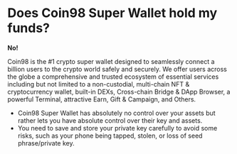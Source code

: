 # Does Coin98 Super Wallet hold my funds?

**No!**

Coin98 is the #1 crypto super wallet designed to seamlessly connect a billion users to the crypto world safely and securely. We offer users across the globe a comprehensive and trusted ecosystem of essential services including but not limited to a non-custodial, multi-chain NFT & cryptocurrency wallet, built-in DEXs, Cross-chain Bridge & DApp Browser, a powerful Terminal, attractive Earn, Gift & Campaign, and Others.

* Coin98 Super Wallet has absolutely no control over your assets but rather lets you have absolute control over their key and assets.
* You need to save and store your private key carefully to avoid some risks, such as your phone being tapped, stolen, or loss of seed phrase/private key.
